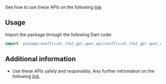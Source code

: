 See how to use these APIs on the following [link](https://beta.openai.com/docs/api-reference/introduction)

## Usage

Import the package through the following Dart code:

```dart
import 'package:unofficial_chat_gpt_open_api/unofficial_chat_gpt_open_api.dart';
```

## Additional information

- Use these APIs safely and responsibly. Any further information on the following [link](https://beta.openai.com/docs/usage-policies).
